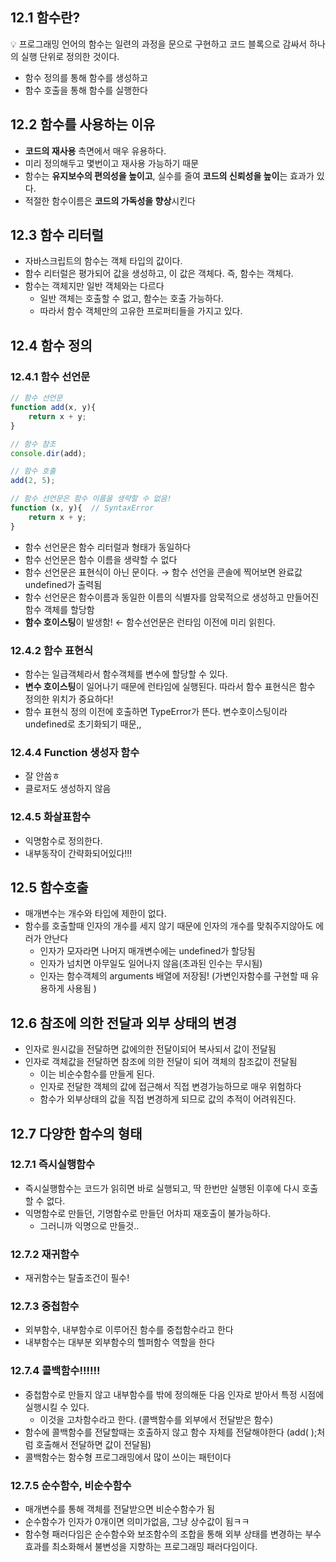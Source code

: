 ## 12.1 함수란?

<aside>
💡 프로그래밍 언어의 함수는 일련의 과정을 문으로 구현하고 코드 블록으로 감싸서 하나의 실행 단위로 정의한 것이다.

</aside>

- 함수 정의를 통해 함수를 생성하고
- 함수 호출을 통해 함수를 실행한다

## 12.2 함수를 사용하는 이유

- **코드의 재사용** 측면에서 매우 유용하다.
- 미리 정의해두고 몇번이고 재사용 가능하기 때문
- 함수는 **유지보수의 편의성을 높이고**, 실수를 줄여 **코드의 신뢰성을 높이**는 효과가 있다.
- 적절한 함수이름은 **코드의 가독성을 향상**시킨다

## 12.3 함수 리터럴

- 자바스크립트의 함수는 객체 타입의 값이다.
- 함수 리터럴은 평가되어 값을 생성하고, 이 값은 객체다. 즉, 함수는 객체다.
- 함수는 객체지만 일반 객체와는 다르다
  - 일반 객체는 호출할 수 없고, 함수는 호출 가능하다.
  - 따라서 함수 객체만의 고유한 프로퍼티들을 가지고 있다.

## 12.4 함수 정의

### 12.4.1 함수 선언문

```jsx
// 함수 선언문
function add(x, y){
	return x + y;
}

// 함수 참조
console.dir(add);

// 함수 호출
add(2, 5);

// 함수 선언문은 함수 이름을 생략할 수 없음!
function (x, y){  // SyntaxError
	return x + y;
}
```

- 함수 선언문은 함수 리터럴과 형태가 동일하다
- 함수 선언문은 함수 이름을 생략할 수 없다
- 함수 선언문은 표현식이 아닌 문이다. → 함수 선언을 콘솔에 찍어보면 완료값 undefined가 출력됨
- 함수 선언문은 함수이름과 동일한 이름의 식별자를 암묵적으로 생성하고 만들어진 함수 객체를 할당함
- **함수 호이스팅**이 발생함! ← 함수선언문은 런타임 이전에 미리 읽힌다.

### 12.4.2 함수 표현식

- 함수는 일급객체라서 함수객체를 변수에 할당할 수 있다.
- **변수 호이스팅**이 일어나기 때문에 런타임에 실행된다. 따라서 함수 표현식은 함수 정의한 위치가 중요하다!
- 함수 표현식 정의 이전에 호출하면 TypeError가 뜬다. 변수호이스팅이라 undefined로 초기화되기 때문,,

### 12.4.4 Function 생성자 함수

- 잘 안씀ㅎ
- 클로저도 생성하지 않음

### 12.4.5 화살표함수

- 익명함수로 정의한다.
- 내부동작이 간략화되어있다!!!

## 12.5 함수호출

- 매개변수는 개수와 타입에 제한이 없다.
- 함수를 호출할때 인자의 개수를 세지 않기 때문에 인자의 개수를 맞춰주지않아도 에러가 안난다
  - 인자가 모자라면 나머지 매개변수에는 undefined가 할당됨
  - 인자가 넘치면 아무일도 일어나지 않음(초과된 인수는 무시됨)
  - 인자는 함수객체의 arguments 배열에 저장됨! (가변인자함수를 구현할 때 유용하게 사용됨 )

## 12.6 참조에 의한 전달과 외부 상태의 변경

- 인자로 원시값을 전달하면 값에의한 전달이되어 복사되서 값이 전달됨
- 인자로 객체값을 전달하면 참조에 의한 전달이 되어 객체의 참조값이 전달됨
  - 이는 비순수함수를 만들게 된다.
  - 인자로 전달한 객체의 값에 접근해서 직접 변경가능하므로 매우 위험하다
  - 함수가 외부상태의 값을 직접 변경하게 되므로 값의 추적이 어려워진다.

## 12.7 다양한 함수의 형태

### 12.7.1 즉시실행함수

- 즉시실행함수는 코드가 읽히면 바로 실행되고, 딱 한번만 실행된 이후에 다시 호출할 수 없다.
- 익명함수로 만들던, 기명함수로 만들던 어차피 재호출이 불가능하다.
  - 그러니까 익명으로 만들것..

### 12.7.2 재귀함수

- 재귀함수는 탈출조건이 필수!

### 12.7.3 중첩함수

- 외부함수, 내부함수로 이루어진 함수를 중첩함수라고 한다
- 내부함수는 대부분 외부함수의 헬퍼함수 역할을 한다

### 12.7.4 콜백함수!!!!!!

- 중첩함수로 만들지 않고 내부함수를 밖에 정의해둔 다음 인자로 받아서 특정 시점에 실행시킬 수 있다.
  - 이것을 고차함수라고 한다. (콜백함수를 외부에서 전달받은 함수)
- 함수에 콜백함수를 전달할때는 호출하지 않고 함수 자체를 전달해야한다 (add( );처럼 호출해서 전달하면 값이 전달됨)
- 콜백함수는 함수형 프로그래밍에서 많이 쓰이는 패턴이다

### 12.7.5 순수함수, 비순수함수

- 매개변수를 통해 객체를 전달받으면 비순수함수가 됨
- 순수함수가 인자가 0개이면 의미가없음, 그냥 상수값이 됨ㅋㅋ
- 함수형 패러다임은 순수함수와 보조함수의 조합을 통해 외부 상태를 변경하는 부수효과를 최소화해서 불변성을 지향하는 프로그래밍 패러다임이다.
